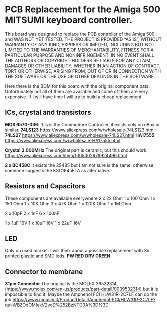 # PCB Replacement for the Amiga 500 MITSUMI keyboard controller.

This board was designed to replace the PCB controller of the Amiga 500 and WAS NOT YET TESTED.
THE PROJECT IS PROVIDED “AS IS”, WITHOUT WARRANTY OF ANY KIND, EXPRESS OR IMPLIED, INCLUDING BUT NOT LIMITED TO THE WARRANTIES OF MERCHANTABILITY,
FITNESS FOR A PARTICULAR PURPOSE AND NONINFRINGEMENT. IN NO EVENT SHALL THE AUTHORS OR COPYRIGHT HOLDERS BE LIABLE FOR ANY CLAIM, DAMAGES OR OTHER LIABILITY,
WHETHER IN AN ACTION OF CONTRACT, TORT OR OTHERWISE, ARISING FROM, OUT OF OR IN CONNECTION WITH THE SOFTWARE OR THE USE OR OTHER DEALINGS IN THE SOFTWARE.

Here there is the BOM for this board with the original component pats. Unfortunately not all of them are available
and some of them are very expensive. If I will have time I will try to build a cheap replacement.

## ICs, crystal and transistors
**MOS 6570-036**: this is the Commodore Controller, it exists only on eBay or similar.
**74LS123** https://www.aliexpress.com/w/wholesale-74LS123.html
**74LS27** https://www.aliexpress.com/w/wholesale-74LS27.html
**HA17555** https://www.aliexpress.com/w/wholesale-HA17555.html

**Crystal 3.000MHz** The original part is ceramic, but this should work: https://www.aliexpress.com/item/1005002978924496.html

**2 x BC458C** it exists the 2S485 but I am not sure is the same, otherwise someone suggests the KSC1845FTA as alternative.

## Resistors and Capacitors
These components are available everywhere
2 x 22 Ohm
1 x 100 Ohm
1 x 150 Ohm
1 x 10K Ohm
3 x 47K Ohm
1 x 120K Ohm
1 x 1M Ohm

2 x 10pF
2 x 1nF
6 x 100nF

1 x 1uF 16V
1 x 10uF 16V
1 x 22uF 16V

## LED
Only on used market. I will think about a possible replacement with 3d printed plastic and SMD leds.
**PW RED**
**DRV GREEN**

## Connector to membrane
**31pin  Connector** The original is the MOLEX 39532314 (https://www.molex.com/en-us/products/part-detail/0039532314) but it is impossible to find it.
Maybe the Amphenol FCI HLW31R-2C7LF can do the job https://www.mouser.it/ProductDetail/Amphenol-FCI/HLW31R-2C7LF?qs=WBZOdOMIekV2voD%252BzNTD0A%3D%3D
